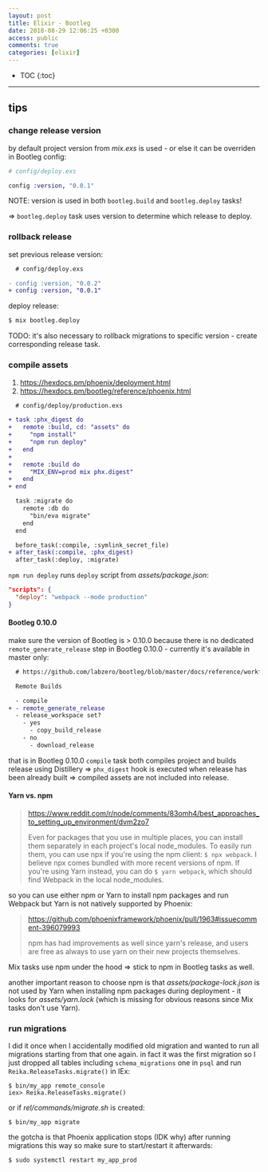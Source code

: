 ```yaml
---
layout: post
title: Elixir - Bootleg
date: 2018-08-29 12:06:25 +0300
access: public
comments: true
categories: [elixir]
---
```


<!-- more -->

* TOC
{:toc}
<hr>

tips
----

### change release version

by default project version from _mix.exs_ is used - or else it can be overriden
in Bootleg config:

```elixir
# config/deploy.exs

config :version, "0.0.1"
```

NOTE: version is used in both `bootleg.build` and `bootleg.deploy` tasks!

=> `bootleg.deploy` task uses version to determine which release to deploy.

### rollback release

set previous release version:

```diff
  # config/deploy.exs

- config :version, "0.0.2"
+ config :version, "0.0.1"
```

deploy release:

```sh
$ mix bootleg.deploy
```

TODO: it's also necessary to rollback migrations to specific version -
      create corresponding release task.

### compile assets

1. <https://hexdocs.pm/phoenix/deployment.html>
2. <https://hexdocs.pm/bootleg/reference/phoenix.html>

```diff
  # config/deploy/production.exs

+ task :phx_digest do
+   remote :build, cd: "assets" do
+     "npm install"
+     "npm run deploy"
+   end
+
+   remote :build do
+     "MIX_ENV=prod mix phx.digest"
+   end
+ end

  task :migrate do
    remote :db do
      "bin/eva migrate"
    end
  end

  before_task(:compile, :symlink_secret_file)
+ after_task(:compile, :phx_digest)
  after_task(:deploy, :migrate)
```

`npm run deploy` runs `deploy` script from _assets/package.json_:

```json
"scripts": {
  "deploy": "webpack --mode production"
}
```

#### Bootleg 0.10.0

make sure the version of Bootleg is > 0.10.0 because there is no dedicated
`remote_generate_release` step in Bootleg 0.10.0 - currently it's available
in master only:

```diff
  # https://github.com/labzero/bootleg/blob/master/docs/reference/workflow.md

  Remote Builds

  - compile
+ - remote_generate_release
  - release_workspace set?
    - yes
      - copy_build_release
    - no
      - download_release
```

that is in Bootleg 0.10.0 `compile` task both compiles project and builds
release using Distillery => `phx_digest` hook is executed when release has
been already built => compiled assets are not included into release.

#### Yarn vs. npm

> <https://www.reddit.com/r/node/comments/83omh4/best_approaches_to_setting_up_environment/dvm2zo7>
>
> Even for packages that you use in multiple places, you can install them
> separately in each project's local node_modules. To easily run them, you can
> use npx if you're using the npm client: `$ npx webpack`. I believe npx comes
> bundled with more recent versions of npm. If you're using Yarn instead, you
> can do `$ yarn webpack`, which should find Webpack in the local node_modules.

so you can use either npm or Yarn to install npm packages and run Webpack but
Yarn is not natively supported by Phoenix:

> <https://github.com/phoenixframework/phoenix/pull/1963#issuecomment-396079993>
>
> npm has had improvements as well since yarn's release, and users are free
> as always to use yarn on their new projects themselves.

Mix tasks use npm under the hood => stick to npm in Bootleg tasks as well.

another important reason to choose npm is that _assets/package-lock.json_
is not used by Yarn when installing npm packages during deployment - it
looks for _assets/yarn.lock_ (which is missing for obvious reasons since
Mix tasks don't use Yarn).

### run migrations

I did it once when I accidentally modified old migration and wanted to run all
migrations starting from that one again. in fact it was the first migration so
I just dropped all tables including `schema_migrations` one in `psql` and run
`Reika.ReleaseTasks.migrate()` in IEx:

```
$ bin/my_app remote_console
iex> Reika.ReleaseTasks.migrate()
```

or if _rel/commands/migrate.sh_ is created:

```
$ bin/my_app migrate
```

the gotcha is that Phoenix application stops (IDK why) after running migrations
this way so make sure to start/restart it afterwards:

```sh
$ sudo systemctl restart my_app_prod
```
